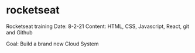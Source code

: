 # rocketseat

Rocketseat training
Date: 8-2-21
Content: HTML, CSS, Javascript, React, git and Github

Goal: Build a brand new Cloud System
